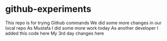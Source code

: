 # github-experiments
This repo is for trying Github commands
We did some more changes in our local repo
As Mustafa I did some more work today
As another developer I added this code here
My 3rd day changes here
